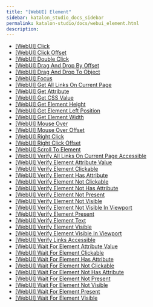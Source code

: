 ```yaml
---
title: "[WebUI] Element" 
sidebar: katalon_studio_docs_sidebar
permalink: katalon-studio/docs/webui_element.html 
description: 
---
```

*   [\[WebUI\] Click](/display/KD/%5BWebUI%5D+Click)
*   [\[WebUI\] Click Offset](/display/KD/%5BWebUI%5D+Click+Offset)
*   [\[WebUI\] Double Click](/display/KD/%5BWebUI%5D+Double+Click)
*   [\[WebUI\] Drag And Drop By Offset](/display/KD/%5BWebUI%5D+Drag+And+Drop+By+Offset)
*   [\[WebUI\] Drag And Drop To Object](/display/KD/%5BWebUI%5D+Drag+And+Drop+To+Object)
*   [\[WebUI\] Focus](/display/KD/%5BWebUI%5D+Focus)
*   [\[WebUI\] Get All Links On Current Page](/display/KD/%5BWebUI%5D+Get+All+Links+On+Current+Page)
*   [\[WebUI\] Get Attribute](/display/KD/%5BWebUI%5D+Get+Attribute)
*   [\[WebUI\] Get CSS Value](/display/KD/%5BWebUI%5D+Get+CSS+Value)
*   [\[WebUI\] Get Element Height](/display/KD/%5BWebUI%5D+Get+Element+Height)
*   [\[WebUI\] Get Element Left Position](/display/KD/%5BWebUI%5D+Get+Element+Left+Position)
*   [\[WebUI\] Get Element Width](/display/KD/%5BWebUI%5D+Get+Element+Width)
*   [\[WebUI\] Mouse Over](/display/KD/%5BWebUI%5D+Mouse+Over)
*   [\[WebUI\] Mouse Over Offset](/display/KD/%5BWebUI%5D+Mouse+Over+Offset)
*   [\[WebUI\] Right Click](/display/KD/%5BWebUI%5D+Right+Click)
*   [\[WebUI\] Right Click Offset](/display/KD/%5BWebUI%5D+Right+Click+Offset)
*   [\[WebUI\] Scroll To Element](/display/KD/%5BWebUI%5D+Scroll+To+Element)
*   [\[WebUI\] Verify All Links On Current Page Accessible](/display/KD/%5BWebUI%5D+Verify+All+Links+On+Current+Page+Accessible)
*   [\[WebUI\] Verify Element Attribute Value](/display/KD/%5BWebUI%5D+Verify+Element+Attribute+Value)
*   [\[WebUI\] Verify Element Clickable](/display/KD/%5BWebUI%5D+Verify+Element+Clickable)
*   [\[WebUI\] Verify Element Has Attribute](/display/KD/%5BWebUI%5D+Verify+Element+Has+Attribute)
*   [\[WebUI\] Verify Element Not Clickable](/display/KD/%5BWebUI%5D+Verify+Element+Not+Clickable)
*   [\[WebUI\] Verify Element Not Has Attribute](/display/KD/%5BWebUI%5D+Verify+Element+Not+Has+Attribute)
*   [\[WebUI\] Verify Element Not Present](/display/KD/%5BWebUI%5D+Verify+Element+Not+Present)
*   [\[WebUI\] Verify Element Not Visible](/display/KD/%5BWebUI%5D+Verify+Element+Not+Visible)
*   [\[WebUI\] Verify Element Not Visible In Viewport](/display/KD/%5BWebUI%5D+Verify+Element+Not+Visible+In+Viewport)
*   [\[WebUI\] Verify Element Present](/display/KD/%5BWebUI%5D+Verify+Element+Present)
*   [\[WebUI\] Verify Element Text](/display/KD/%5BWebUI%5D+Verify+Element+Text)
*   [\[WebUI\] Verify Element Visible](/display/KD/%5BWebUI%5D+Verify+Element+Visible)
*   [\[WebUI\] Verify Element Visible In Viewport](/display/KD/%5BWebUI%5D+Verify+Element+Visible+In+Viewport)
*   [\[WebUI\] Verify Links Accessible](/display/KD/%5BWebUI%5D+Verify+Links+Accessible)
*   [\[WebUI\] Wait For Element Attribute Value](/display/KD/%5BWebUI%5D+Wait+For+Element+Attribute+Value)
*   [\[WebUI\] Wait For Element Clickable](/display/KD/%5BWebUI%5D+Wait+For+Element+Clickable)
*   [\[WebUI\] Wait For Element Has Attribute](/display/KD/%5BWebUI%5D+Wait+For+Element+Has+Attribute)
*   [\[WebUI\] Wait For Element Not Clickable](/display/KD/%5BWebUI%5D+Wait+For+Element+Not+Clickable)
*   [\[WebUI\] Wait For Element Not Has Attribute](/display/KD/%5BWebUI%5D+Wait+For+Element+Not+Has+Attribute)
*   [\[WebUI\] Wait For Element Not Present](/display/KD/%5BWebUI%5D+Wait+For+Element+Not+Present)
*   [\[WebUI\] Wait For Element Not Visible](/display/KD/%5BWebUI%5D+Wait+For+Element+Not+Visible)
*   [\[WebUI\] Wait For Element Present](/display/KD/%5BWebUI%5D+Wait+For+Element+Present)
*   [\[WebUI\] Wait For Element Visible](/display/KD/%5BWebUI%5D+Wait+For+Element+Visible)